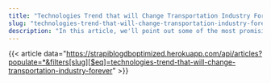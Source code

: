 ```yaml
---
title: "Technologies Trend that will Change Transportation Industry Forever!"
slug: "technologies-trend-that-will-change-transportation-industry-forever"
description: "In this article, we'll point out some of the most promising and amazing future transport concepts that are being worked out right now."
---
```


{{< article data="https://strapiblogdboptimized.herokuapp.com/api/articles?populate=*&filters[slug][$eq]=technologies-trend-that-will-change-transportation-industry-forever" >}}
